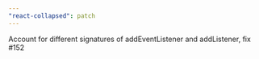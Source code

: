 ```yaml
---
"react-collapsed": patch
---
```


Account for different signatures of addEventListener and addListener, fix #152
